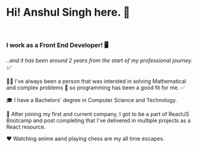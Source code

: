 <h1>Hi! Anshul Singh here. 👋</h1>
<br>

<h3>I work as a Front End Developer! 🖥</h3>

<i>..and it has been around 2 years from the start of my professional journey. 📈</i>

💁‍♂️ I've always been a person that was intersted in solving Mathematical and complex problems 📔 so programming has been a good fit for me. ✅

🎓 I have a Bachelors' degree in Computer Science and Technology. 

🎯 After joining my first and current company, I got to be a part of ReactJS Bootcamp and post completing that I've delivered in multiple projects as a React resource. 

❤ Watching anime aand playing chess are my all time escapes.
















